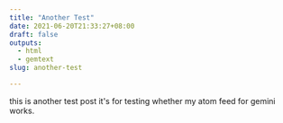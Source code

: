 ```yaml
---
title: "Another Test"
date: 2021-06-20T21:33:27+08:00
draft: false
outputs:
  - html
  - gemtext
slug: another-test

---
```


this is another test post
it's for testing whether my atom feed for gemini works.
